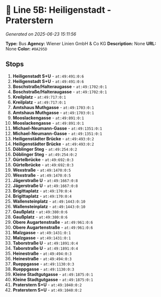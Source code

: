 # 🚌 Line 5B: Heiligenstadt - Praterstern

*Generated on 2025-06-23 15:11:56*

**Type:** Bus
**Agency:** Wiener Linien GmbH & Co KG
**Description:** None
**URL:** None
**Color:** `#0A295D`

## Stops

1. **Heiligenstadt S+U** - `at:49:491:0:6`
2. **Heiligenstadt S+U** - `at:49:491:0:6`
3. **Boschstraße/Halteraugasse** - `at:49:1702:0:1`
4. **Boschstraße/Halteraugasse** - `at:49:1702:0:1`
5. **Kreilplatz** - `at:49:717:0:1`
6. **Kreilplatz** - `at:49:717:0:1`
7. **Amtshaus Muthgasse** - `at:49:1703:0:1`
8. **Amtshaus Muthgasse** - `at:49:1703:0:1`
9. **Mooslackengasse** - `at:49:891:0:1`
10. **Mooslackengasse** - `at:49:891:0:1`
11. **Michael-Neumann-Gasse** - `at:49:1351:0:1`
12. **Michael-Neumann-Gasse** - `at:49:1351:0:1`
13. **Heiligenstädter Brücke** - `at:49:493:0:2`
14. **Heiligenstädter Brücke** - `at:49:493:0:2`
15. **Döblinger Steg** - `at:49:254:0:2`
16. **Döblinger Steg** - `at:49:254:0:2`
17. **Gürtelbrücke** - `at:49:692:0:3`
18. **Gürtelbrücke** - `at:49:692:0:3`
19. **Wexstraße** - `at:49:1470:0:5`
20. **Wexstraße** - `at:49:1470:0:5`
21. **Jägerstraße U** - `at:49:1667:0:8`
22. **Jägerstraße U** - `at:49:1667:0:8`
23. **Brigittaplatz** - `at:49:170:0:4`
24. **Brigittaplatz** - `at:49:170:0:4`
25. **Wallensteinplatz** - `at:49:1443:0:10`
26. **Wallensteinplatz** - `at:49:1443:0:10`
27. **Gaußplatz** - `at:49:380:0:6`
28. **Gaußplatz** - `at:49:380:0:6`
29. **Obere Augartenstraße** - `at:49:961:0:6`
30. **Obere Augartenstraße** - `at:49:961:0:6`
31. **Malzgasse** - `at:49:1431:0:1`
32. **Malzgasse** - `at:49:1431:0:1`
33. **Taborstraße U** - `at:49:1891:0:4`
34. **Taborstraße U** - `at:49:1891:0:4`
35. **Heinestraße** - `at:49:494:0:3`
36. **Heinestraße** - `at:49:494:0:3`
37. **Rueppgasse** - `at:49:1130:0:3`
38. **Rueppgasse** - `at:49:1130:0:3`
39. **Kleine Stadtgutgasse** - `at:49:1875:0:1`
40. **Kleine Stadtgutgasse** - `at:49:1875:0:1`
41. **Praterstern S+U** - `at:49:1040:0:2`
42. **Praterstern S+U** - `at:49:1040:0:2`